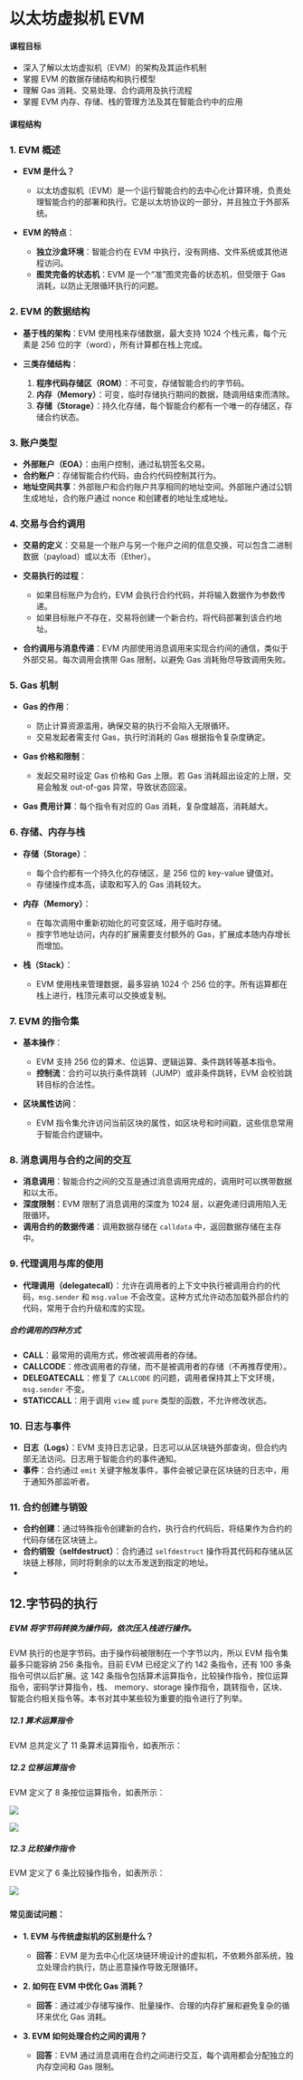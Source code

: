 # 以太坊虚拟机 EVM

#### 课程目标

- 深入了解以太坊虚拟机（EVM）的架构及其运作机制
- 掌握 EVM 的数据存储结构和执行模型
- 理解 Gas 消耗、交易处理、合约调用及执行流程
- 掌握 EVM 内存、存储、栈的管理方法及其在智能合约中的应用

#### 课程结构

### 1. **EVM 概述**

- **EVM 是什么？**

  - 以太坊虚拟机（EVM）是一个运行智能合约的去中心化计算环境，负责处理智能合约的部署和执行。它是以太坊协议的一部分，并且独立于外部系统。
- **EVM 的特点**：

  - **独立沙盒环境**：智能合约在 EVM 中执行，没有网络、文件系统或其他进程访问。
  - **图灵完备的状态机**：EVM 是一个“准”图灵完备的状态机，但受限于 Gas 消耗，以防止无限循环执行的问题。

### 2. **EVM 的数据结构**

- **基于栈的架构**：EVM 使用栈来存储数据，最大支持 1024 个栈元素，每个元素是 256 位的字（word），所有计算都在栈上完成。
- **三类存储结构**：

  1. **程序代码存储区（ROM）**：不可变，存储智能合约的字节码。
  2. **内存（Memory）**：可变，临时存储执行期间的数据，随调用结束而清除。
  3. **存储（Storage）**：持久化存储，每个智能合约都有一个唯一的存储区，存储合约状态。

### 3. **账户类型**

- **外部账户（EOA）**：由用户控制，通过私钥签名交易。
- **合约账户**：存储智能合约代码，由合约代码控制其行为。
- **地址空间共享**：外部账户和合约账户共享相同的地址空间。外部账户通过公钥生成地址，合约账户通过 nonce 和创建者的地址生成地址。

### 4. **交易与合约调用**

- **交易的定义**：交易是一个账户与另一个账户之间的信息交换，可以包含二进制数据（payload）或以太币（Ether）。
- **交易执行的过程**：

  - 如果目标账户为合约，EVM 会执行合约代码，并将输入数据作为参数传递。
  - 如果目标账户不存在，交易将创建一个新合约，将代码部署到该合约地址。
- **合约调用与消息传递**：EVM 内部使用消息调用来实现合约间的通信，类似于外部交易。每次调用会携带 Gas 限制，以避免 Gas 消耗殆尽导致调用失败。

### 5. **Gas 机制**

- **Gas 的作用**：

  - 防止计算资源滥用，确保交易的执行不会陷入无限循环。
  - 交易发起者需支付 Gas，执行时消耗的 Gas 根据指令复杂度确定。
- **Gas 价格和限制**：

  - 发起交易时设定 Gas 价格和 Gas 上限。若 Gas 消耗超出设定的上限，交易会触发 out-of-gas 异常，导致状态回滚。
- **Gas 费用计算**：每个指令有对应的 Gas 消耗，复杂度越高，消耗越大。

### 6. **存储、内存与栈**

- **存储（Storage）**：

  - 每个合约都有一个持久化的存储区，是 256 位的 key-value 键值对。
  - 存储操作成本高，读取和写入的 Gas 消耗较大。
- **内存（Memory）**：

  - 在每次调用中重新初始化的可变区域，用于临时存储。
  - 按字节地址访问，内存的扩展需要支付额外的 Gas，扩展成本随内存增长而增加。
- **栈（Stack）**：

  - EVM 使用栈来管理数据，最多容纳 1024 个 256 位的字。所有运算都在栈上进行，栈顶元素可以交换或复制。

### 7. **EVM 的指令集**

- **基本操作**：

  - EVM 支持 256 位的算术、位运算、逻辑运算、条件跳转等基本指令。
  - **控制流**：合约可以执行条件跳转（JUMP）或非条件跳转，EVM 会校验跳转目标的合法性。
- **区块属性访问**：

  - EVM 指令集允许访问当前区块的属性，如区块号和时间戳，这些信息常用于智能合约逻辑中。

### 8. **消息调用与合约之间的交互**

- **消息调用**：智能合约之间的交互是通过消息调用完成的，调用时可以携带数据和以太币。
- **深度限制**：EVM 限制了消息调用的深度为 1024 层，以避免递归调用陷入无限循环。
- **调用合约的数据传递**：调用数据存储在 `calldata` 中，返回数据存储在主存中。

### 9. **代理调用与库的使用**

- **代理调用（delegatecall）**：允许在调用者的上下文中执行被调用合约的代码，`msg.sender` 和 `msg.value` 不会改变。这种方式允许动态加载外部合约的代码，常用于合约升级和库的实现。

##### **合约调用的四种方式**

- **CALL**：最常用的调用方式，修改被调用者的存储。
- **CALLCODE**：修改调用者的存储，而不是被调用者的存储（不再推荐使用）。
- **DELEGATECALL**：修复了 `CALLCODE` 的问题，调用者保持其上下文环境，`msg.sender` 不变。
- **STATICCALL**：用于调用 `view` 或 `pure` 类型的函数，不允许修改状态。

### 10. **日志与事件**

- **日志（Logs）**：EVM 支持日志记录，日志可以从区块链外部查询，但合约内部无法访问。日志用于智能合约的事件通知。
- **事件**：合约通过 `emit` 关键字触发事件，事件会被记录在区块链的日志中，用于通知外部监听者。

### 11. **合约创建与销毁**

- **合约创建**：通过特殊指令创建新的合约，执行合约代码后，将结果作为合约的代码存储在区块链上。
- **合约销毁（selfdestruct）**：合约通过 `selfdestruct` 操作将其代码和存储从区块链上移除，同时将剩余的以太币发送到指定的地址。
-

## 12.**字节码的执行**

##### EVM 将字节码转换为操作码，依次压入栈进行操作。

EVM 执行的也是字节码。由于操作码被限制在一个字节以内，所以 EVM 指令集最多只能容纳 256 条指令。目前 EVM 已经定义了约 142 条指令，还有 100 多条指令可供以后扩展。这 142 条指令包括算术运算指令，比较操作指令，按位运算指令，密码学计算指令，栈、 memory、storage 操作指令，跳转指令，区块、智能合约相关指令等。本书对其中某些较为重要的指令进行了列举。

##### 12.1 算术运算指令

EVM 总共定义了 11 条算术运算指令，如表所示：

##### 12.2 位移运算指令

EVM 定义了 8 条按位运算指令，如表所示：

![](static/Yehbbzlcmogc7HxLS5DchEObnge.png)

![](static/AXcRblUxvo1Jhbx2BqKcprpRnkb.png)

##### 12.3 比较操作指令

EVM 定义了 6 条比较操作指令，如表所示：

![](static/Inuyb1f70oEaSOxpG3QceqTPnrg.png)

### 

#### 常见面试问题：

- **1. EVM 与传统虚拟机的区别是什么？**

  - **回答**：EVM 是为去中心化区块链环境设计的虚拟机，不依赖外部系统，独立处理合约执行，防止恶意操作导致无限循环。
- **2. 如何在 EVM 中优化 Gas 消耗？**

  - **回答**：通过减少存储写操作、批量操作、合理的内存扩展和避免复杂的循环来优化 Gas 消耗。
- **3. EVM 如何处理合约之间的调用？**

  - **回答**：EVM 通过消息调用在合约之间进行交互，每个调用都会分配独立的内存空间和 Gas 限制。
